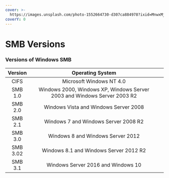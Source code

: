 ```yaml
---
cover: >-
  https://images.unsplash.com/photo-1552664730-d307ca884978?ixid=MnwxMjA3fDB8MHxwaG90by1wYWdlfHx8fGVufDB8fHx8&ixlib=rb-1.2.1&auto=format&fit=crop&w=2970&q=80
coverY: 0
---
```


# SMB Versions

### Versions of Windows SMB

<table><thead><tr><th align="center">Version</th><th width="452.3333333333333" align="center">Operating System</th><th></th></tr></thead><tbody><tr><td align="center">CIFS</td><td align="center">Microsoft Windows NT 4.0</td><td></td></tr><tr><td align="center">SMB 1.0</td><td align="center">Windows 2000, Windows XP, Windows Server 2003 and Windows Server 2003 R2</td><td></td></tr><tr><td align="center">SMB 2.0</td><td align="center">Windows Vista and Windows Server 2008</td><td></td></tr><tr><td align="center">SMB 2.1</td><td align="center">Windows 7 and Windows Server 2008 R2</td><td></td></tr><tr><td align="center">SMB 3.0</td><td align="center">Windows 8 and Windows Server 2012</td><td></td></tr><tr><td align="center">SMB 3.02</td><td align="center">Windows 8.1 and Windows Server 2012 R2</td><td></td></tr><tr><td align="center">SMB 3.1</td><td align="center">Windows Server 2016 and Windows 10</td><td></td></tr></tbody></table>

